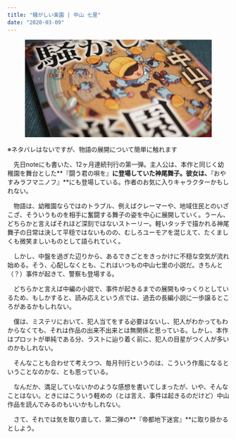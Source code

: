 ```yaml
---
title: "騒がしい楽園 | 中山 七里"
date: "2020-03-09"
---
```


<figure>

![](assets/n0f7d89b8e644_5848faa3774d74a660c7574769035ce3.jpg)

</figure>

※ネタバレはないですが、物語の展開について簡単に触れます

　先日noteにも書いた、12ヶ月連続刊行の第一弾。主人公は、本作と同じく幼稚園を舞台とした**『闘う君の唄を』**に登場していた神尾舞子。彼女は、**『おやすみラフマニノフ』**にも登場している。作者のお気に入りキャラクターかもしれない。

　物語は、幼稚園ならではのトラブル、例えばクレーマーや、地域住民とのいざこざ、そういうものを相手に奮闘する舞子の姿を中心に展開していく。うーん、どちらかと言えばそれほど深刻ではないストーリー。軽いタッチで描かれる神尾舞子の日常は決して平穏ではないものの、むしろユーモアを混じえて、たくましくも微笑ましいものとして語られていく。

　しかし、中盤を過ぎた辺りから、あるできごとをきっかけに不穏な空気が流れ始める。そう、心配しなくとも、これはいつもの中山七里の小説だ。きちんと（？）事件が起きて、警察も登場する。

　どちらかと言えば中編の小説で、事件が起きるまでの展開もゆっくりとしているため、もしかすると、読み応えという点では、過去の長編小説に一歩譲るところがあるかもしれない。

　僕は、ミステリにおいて、犯人当てをする必要はないし、犯人がわかってもわからなくても、それは作品の出来不出来とは無関係と思っている。しかし、本作はプロットが単純である分、ラストに辿り着く前に、犯人の目星がつく人が多いのかもしれない。

　そんなことも合わせて考えつつ、毎月刊行というのは、こういう作風になるということなのかな、とも思っている。

　なんだか、満足していないかのような感想を書いてしまったが、いや、そんなことはない。ときにはこういう軽めの（とは言え、事件は起きるのだけど）中山作品を読んでみるのもいいかもしれない。

　さて、それでは気を取り直して、第二弾の**『帝都地下迷宮』**に取り掛かるとしよう。
